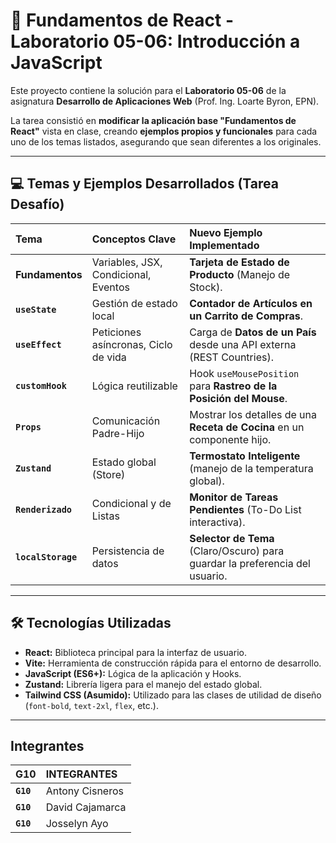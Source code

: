 # 🚀 Fundamentos de React - Laboratorio 05-06: Introducción a JavaScript

Este proyecto contiene la solución para el **Laboratorio 05-06** de la asignatura **Desarrollo de Aplicaciones Web** (Prof. Ing. Loarte Byron, EPN).

La tarea consistió en **modificar la aplicación base "Fundamentos de React"** vista en clase, creando **ejemplos propios y funcionales** para cada uno de los temas listados, asegurando que sean diferentes a los originales.

---

## 💻 Temas y Ejemplos Desarrollados (Tarea Desafío)

| Tema | Conceptos Clave | Nuevo Ejemplo Implementado |
| :--- | :--- | :--- |
| **Fundamentos** | Variables, JSX, Condicional, Eventos | **Tarjeta de Estado de Producto** (Manejo de Stock). |
| **`useState`** | Gestión de estado local | **Contador de Artículos en un Carrito de Compras**. |
| **`useEffect`** | Peticiones asíncronas, Ciclo de vida | Carga de **Datos de un País** desde una API externa (REST Countries). |
| **`customHook`** | Lógica reutilizable | Hook `useMousePosition` para **Rastreo de la Posición del Mouse**. |
| **`Props`** | Comunicación Padre-Hijo | Mostrar los detalles de una **Receta de Cocina** en un componente hijo. |
| **`Zustand`** | Estado global (Store) | **Termostato Inteligente** (manejo de la temperatura global). |
| **`Renderizado`** | Condicional y de Listas | **Monitor de Tareas Pendientes** (To-Do List interactiva). |
| **`localStorage`** | Persistencia de datos | **Selector de Tema** (Claro/Oscuro) para guardar la preferencia del usuario. |

---

## 🛠️ Tecnologías Utilizadas

* **React:** Biblioteca principal para la interfaz de usuario.
* **Vite:** Herramienta de construcción rápida para el entorno de desarrollo.
* **JavaScript (ES6+):** Lógica de la aplicación y Hooks.
* **Zustand:** Librería ligera para el manejo del estado global.
* **Tailwind CSS (Asumido):** Utilizado para las clases de utilidad de diseño (`font-bold`, `text-2xl`, `flex`, etc.).

---

## Integrantes
| G10 | INTEGRANTES | 
| :--- | :--- |
| **`G10`** | Antony Cisneros | 
| **`G10`** | David Cajamarca | 
| **`G10`** | Josselyn Ayo | 

